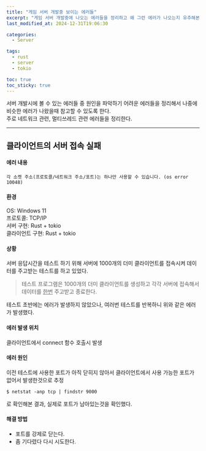 ```yaml
---
title: "게임 서버 개발중 보이는 에러들"
excerpt: "게임 서버 개발중에 나오는 에러들을 정리하고 왜 그런 에러가 나오는지 유추해본다."
last_modified_at: 2024-12-31T19:06:30

categories: 
  - Server

tags: 
  - rust
  - server
  - tokio

toc: true
toc_sticky: true
---
```



서버 개발시에 볼 수 있는 에러들 중 원인을 파악하기 어려운 에러들을 정리해서 나중에 비슷한 에러가 나왔을때 참고할 수 있도록 한다.  
주로 네트워크 관련, 멀티쓰레드 관련 에러들을 정리한다.  


- - -


## 클라이언트의 서버 접속 실패  
#### 에러 내용
```  
각 소켓 주소(프로토콜/네트워크 주소/포트)는 하나만 사용할 수 있습니다. (os error 10048)  
```  
  
#### 환경
OS: Windows 11    
프로토콜: TCP/IP    
서버 구현: Rust + tokio    
클라이언트 구현: Rust + tokio    
  
#### 상황
서버 응답시간을 테스트 하기 위해 서버에 1000개의 더미 클라이언트를 접속시켜 데이터를 주고받는 테스트를 하고 있었다.    
> 테스트 프로그램은 1000개의 더미 클라이언트를 생성하고 각각 서버에 접속해서 데이터를 <u>한번</u> 주고받고 종료한다.     

테스트 초반에는 에러가 발생하지 않았으나, 여러번 테스트를 반복하니 위와 같은 에러가 발생했다.  
  
#### 에러 발생 위치
클라이언트에서 connect 함수 호출시 발생  
  
#### 에러 원인
이전 테스트에 사용한 포트가 아직 닫히지 않아서 클라이언트에서 사용 가능한 포트가 없어서 발생한것으로 추정    
```  
$ netstat -anp tcp | findstr 9000  
```  
로 확인해본 결과, 실제로 포트가 남아있는것을 확인했다.    
  
#### 해결 방법
- 포트를 강제로 닫는다.  
- 좀 기다렸다 다시 시도한다.